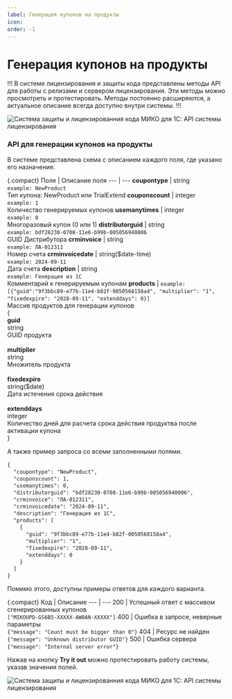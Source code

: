 ```yaml
---
label: Генерация купонов на продукты
icon: 
order: -1
---
```

# Генерация купонов на продукты

!!!
В системе лицензирования и защиты кода представлены методы API для работы с релизами и сервером лицензирования. Эти методы можно просмотреть и протестировать. Методы постоянно расширяются, а актуальное описание всегда доступно внутри системы.
!!!

<img class="miko-shadow img-zoomable"  
src="/assets/licensing-system-API/coupon-generation-API/coupon-generation-API_1.png"
data-original="/assets/licensing-system-API/coupon-generation-API/coupon-generation-API_1.png"
srcset="/assets/licensing-system-API/coupon-generation-API/coupon-generation-API_1_prev.png 1x, /assets/licensing-system-API/coupon-generation-API/coupon-generation-API_1.png 2x"
alt="Система защиты и лицензированния кода МИКО для 1С: API системы лицензирования"
/>

### API для генерации купонов на продукты

В системе представлена схема с описанием каждого поля, где указано его назначение.

{.compact}
Поле | Описание поля
--- | ---
<b>coupontype</b> | string<br>`example: NewProduct`<br>Тип купона: NewProduct или TrialExtend
<b>couponscount</b> | integer<br>`example: 1`<br>Количество генерируемых купонов
<b>usemanytimes</b> | integer<br>`example: 0`<br>Многоразовый купон (0 или 1)
<b>distributorguid</b> | string<br>`example: bdf28230-0708-11e6-b99b-005056940006`<br>GUID Дистрибутора
<b>crminvoice</b> | string<br>`example: ЛА-012311`<br>Номер счета
<b>crminvoicedate</b> | string($date-time)<br>`example: 2024-09-11`<br>Дата счета
<b>description</b> | string<br>`example: Генерация из 1С`<br>Комментарий к генерируемым купонам
<b>products</b> | `example: [{"guid":"9f3bbc89-e77b-11e4-b82f-0050568158a4", "multiplier": "1", "fixedexpire": "2028-09-11", "extenddays": 0}]`<br>Массив продуктов для генерации купонов<br>{<br><b>guid</b><br>string<br>GUID продукта<br>  <br><b>multiplier</b><br>string<br>Множитель продукта<br>  <br><b>fixedexpire</b><br>string($date)<br>Дата истечения срока действия<br> <br><b>extenddays</b><br>integer<br>Количество дней для расчета срока действия продуктва после активации купона<br>}

А также пример запроса со всеми заполненными полями.

``` Example Value
{
  "coupontype": "NewProduct",
  "couponscount": 1,
  "usemanytimes": 0,
  "distributorguid": "bdf28230-0708-11e6-b99b-005056940006",
  "crminvoice": "ЛА-012311",
  "crminvoicedate": "2024-09-11",
  "description": "Генерация из 1С",
  "products": [
    {
      "guid": "9f3bbc89-e77b-11e4-b82f-0050568158a4",
      "multiplier": "1",
      "fixedexpire": "2028-09-11",
      "extenddays": 0
    }
  ]
}
```

Помимо этого, доступны примеры ответов для каждого варианта.

{.compact}
Код | Описание
--- | ---
200 | Успешный ответ с массивом сгенерированных купонов<br>`["MIKOUPD-GS6B5-XXXXX-AW0AN-XXXXX"]`
400 | Ошибка в запросе, неверные параметры<br>`{"message": "Count must be bigger than 0"}`
404 | Ресурс не найден<br>`{"message": "Unknown distributor GUID"}`
500 | Ошибка сервера<br>`{"message": "Internal server error"}`

Нажав на кнопку **Try it out** можно протестировать работу системы, указав значения полей.

<img class="miko-shadow img-zoomable"  
src="/assets/licensing-system-API/coupon-generation-API/coupon-generation-API_2.png"
data-original="/assets/licensing-system-API/coupon-generation-API/coupon-generation-API_2.png"
srcset="/assets/licensing-system-API/coupon-generation-API/coupon-generation-API_2_prev.png 1x, /assets/licensing-system-API/coupon-generation-API/coupon-generation-API_2.png 2x"
alt="Система защиты и лицензированния кода МИКО для 1С: API системы лицензирования"
/>